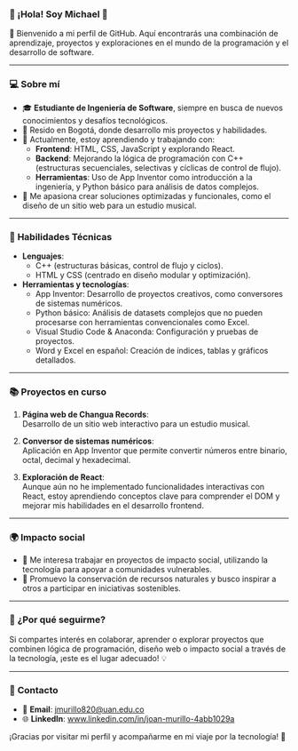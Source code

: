### 🌟 ¡Hola! Soy Michael 🌟

👋 Bienvenido a mi perfil de GitHub. Aquí encontrarás una combinación de aprendizaje, proyectos y exploraciones en el mundo de la programación y el desarrollo de software.

---

### 💻 **Sobre mí**

- 🎓 **Estudiante de Ingeniería de Software**, siempre en busca de nuevos conocimientos y desafíos tecnológicos.  
- 📍 Resido en Bogotá, donde desarrollo mis proyectos y habilidades.  
- 🌱 Actualmente, estoy aprendiendo y trabajando con:
  - **Frontend**: HTML, CSS, JavaScript y explorando React.  
  - **Backend**: Mejorando la lógica de programación con C++ (estructuras secuenciales, selectivas y cíclicas de control de flujo).  
  - **Herramientas**: Uso de App Inventor como introducción a la ingeniería, y Python básico para análisis de datos complejos.  
- 🚀 Me apasiona crear soluciones optimizadas y funcionales, como el diseño de un sitio web para un estudio musical.  

---

### 🔧 **Habilidades Técnicas**

- **Lenguajes**:  
  - C++ (estructuras básicas, control de flujo y ciclos).  
  - HTML y CSS (centrado en diseño modular y optimización).  
- **Herramientas y tecnologías**:  
  - App Inventor: Desarrollo de proyectos creativos, como conversores de sistemas numéricos.  
  - Python básico: Análisis de datasets complejos que no pueden procesarse con herramientas convencionales como Excel.  
  - Visual Studio Code & Anaconda: Configuración y pruebas de proyectos.  
  - Word y Excel en español: Creación de índices, tablas y gráficos detallados.  

---

### 📚 **Proyectos en curso**

1. **Página web de Changua Records**:  
   Desarrollo de un sitio web interactivo para un estudio musical.  

2. **Conversor de sistemas numéricos**:  
   Aplicación en App Inventor que permite convertir números entre binario, octal, decimal y hexadecimal.  

3. **Exploración de React**:  
   Aunque aún no he implementado funcionalidades interactivas con React, estoy aprendiendo conceptos clave para comprender el DOM y mejorar mis habilidades en el desarrollo frontend.  

---

### 🌍 **Impacto social**

- 🌱 Me interesa trabajar en proyectos de impacto social, utilizando la tecnología para apoyar a comunidades vulnerables.  
- 🌿 Promuevo la conservación de recursos naturales y busco inspirar a otros a participar en iniciativas sostenibles.  

---

### 🤔 **¿Por qué seguirme?**

Si compartes interés en colaborar, aprender o explorar proyectos que combinen lógica de programación, diseño web o impacto social a través de la tecnología, ¡este es el lugar adecuado! 💡

---

### 📝 **Contacto**

- 📧 **Email**: jmurillo820@uan.edu.co 
- 🌐 **LinkedIn**: www.linkedin.com/in/joan-murillo-4abb1029a

¡Gracias por visitar mi perfil y acompañarme en mi viaje por la tecnología! 🚀  
